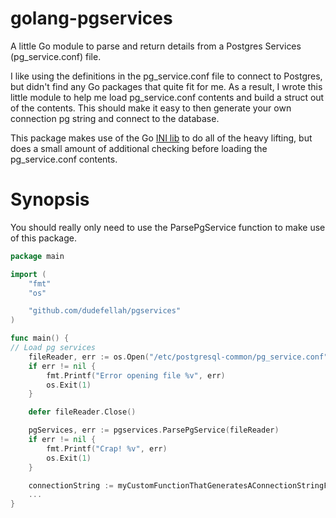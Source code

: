 # golang-pgservices

A little Go module to parse and return details from a Postgres Services 
(pg_service.conf) file.

I like using the definitions in the pg_service.conf file to connect to 
Postgres, but didn't find any Go packages that quite fit for me. As a 
result, I wrote this little module to help me load pg_service.conf contents
and build a struct out of the contents. This should make it easy to then
generate your own connection pg string and connect to the database.

This package makes use of the Go [INI lib](https://gopkg.in/ini.v1) to do all of the
heavy lifting, but does a small amount of additional checking before loading
the pg_service.conf contents.

# Synopsis

You should really only need to use the ParsePgService function to make
use of this package.

```go
package main

import (
    "fmt"
    "os"

    "github.com/dudefellah/pgservices"
)

func main() {
// Load pg services
    fileReader, err := os.Open("/etc/postgresql-common/pg_service.conf")
    if err != nil {
        fmt.Printf("Error opening file %v", err)
        os.Exit(1)
    }

    defer fileReader.Close()

    pgServices, err := pgservices.ParsePgService(fileReader)
    if err != nil {
        fmt.Printf("Crap! %v", err)
        os.Exit(1)
    }

    connectionString := myCustomFunctionThatGeneratesAConnectionStringFromTheParsedPgService(pgServices)
    ...
}

```
